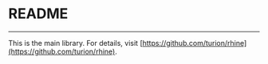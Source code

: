 # README
--------

This is the main library.
For details, visit [https://github.com/turion/rhine](https://github.com/turion/rhine).
